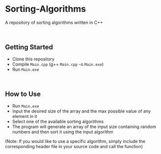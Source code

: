 # Sorting-Algorithms
A repository of sorting algorithms written in C++

<br>

## Getting Started
* Clone this repository
* Compile ```Main.cpp``` (g++ ```Main.cpp``` -o ```Main.exe```)
* Run ```Main.exe```

<br>

## How to Use
* Run ```Main.exe```
* Input the desired size of the array and the max possible value of any element in it
* Select one of the available sorting algorithms
* The program will generate an array of the input size containing random numbers and then sort it using the input algorithm

(Note: If you would like to use a specific algorithm, simply include the corresponding header file in your source code and call the function)
